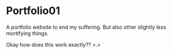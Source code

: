 # Portfolio01
A portfolio website to end my suffering.
But also other slightly less mortifying things.

Okay how does this work exactly?? >.>